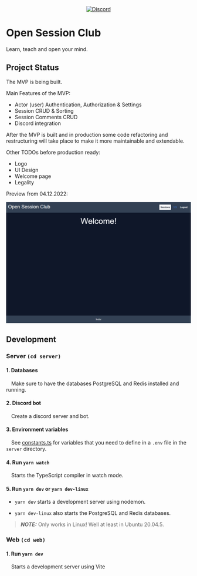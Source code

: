 <div align="center">
  <a href="https://discord.gg/Wx8Bw77rwa">
    <img alt="Discord" src="https://img.shields.io/discord/1045945194752782356?color=5865F2&logo=discord&logoColor=ffffff" />
  </a>
</div>

# Open Session Club

Learn, teach and open your mind.

## Project Status

The MVP is being built.

Main Features of the MVP:

- Actor (user) Authentication, Authorization & Settings
- Session CRUD & Sorting
- Session Comments CRUD
- Discord integration

After the MVP is built and in production some code refactoring and restructuring will take place to make it more maintainable and extendable.

Other TODOs before production ready:

- Logo
- UI Design
- Welcome page
- Legality

Preview from 04.12.2022:

![Gif of Open Session Club from 04.12.2022](./media/04-12-2022.gif)

## Development

### Server `(cd server)`

#### 1. Databases

&emsp;Make sure to have the databases PostgreSQL and Redis installed and running.

#### 2. Discord bot

&emsp;Create a discord server and bot.

#### 3. Environment variables

&emsp;See [constants.ts](./server/src/constants.ts) for variables that you need to define in a `.env` file in the `server` directory.

#### 4. Run `yarn watch`

&emsp;Starts the TypeScript compiler in watch mode.

#### 5. Run `yarn dev` or `yarn dev-linux`

- `yarn dev` starts a development server using nodemon.

- `yarn dev-linux` also starts the PostgreSQL and Redis databases.

> **_NOTE:_** Only works in Linux! Well at least in Ubuntu 20.04.5.

### Web `(cd web)`

#### 1. Run `yarn dev`

&emsp;Starts a development server using Vite
